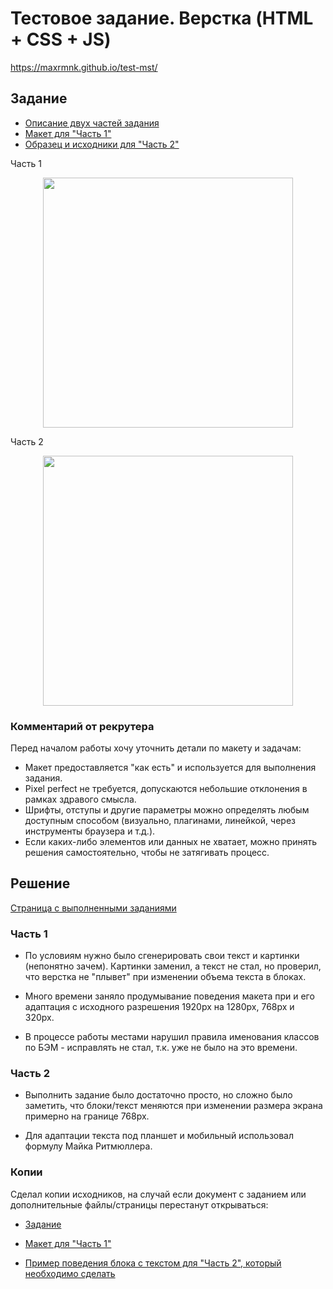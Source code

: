 
# Тестовое задание. Верстка (HTML + CSS + JS)

https://maxrmnk.github.io/test-mst/

## Задание

* [Описание двух частей задания](https://docs.google.com/document/d/1eZLPVfYpD7f00x51FmEnY7JBsk2dJnXF/)
* [Макет для "Часть 1"](https://www.figma.com/design/Bxaf0gbgU9jlZPJ9IJWP9r/test_mst?node-id=65-571&t=40bm5AFBvwiIsSli-0)
* [Образец и исходники для "Часть 2"](https://msttestaddfiles.netlify.app/)

Часть 1

<div align="center" >
  <img src="https://maxrmnk.github.io/test-mst/src/images/MST-preview.jpg" alt="" width="400" target="_blank">
</div>

Часть 2

<div align="center" >
  <img src="https://maxrmnk.github.io/test-mst/src/images/part_2.png" alt="" width="400" target="_blank">
</div>

### Комментарий от рекрутера

Перед началом работы хочу уточнить детали по макету и задачам:
* Макет предоставляется "как есть" и используется для выполнения задания.
* Pixel perfect не требуется, допускаются небольшие отклонения в рамках здравого смысла.
* Шрифты, отступы и другие параметры можно определять любым доступным способом (визуально, плагинами, линейкой, через инструменты браузера и т.д.).
* Если каких-либо элементов или данных не хватает, можно принять решения самостоятельно, чтобы не затягивать процесс.

## Решение

[Страница с выполненными заданиями](https://maxrmnk.github.io/test-mst/)

### Часть 1

+ По условиям нужно было сгенерировать свои текст и картинки (непонятно зачем). Картинки заменил, а текст не стал, но проверил, что верстка не "плывет" при изменении объема текста в блоках.

+ Много времени заняло продумывание поведения макета при и его адаптация с исходного разрешения 1920px на 1280px, 768px и 320px.

+ В процессе работы местами нарушил правила именования классов по БЭМ - исправлять не стал, т.к. уже не было на это времени.

### Часть 2

+ Выполнить задание было достаточно просто, но сложно было заметить, что блоки/текст меняются при изменении размера экрана примерно на границе 768px.

+ Для адаптации текста под планшет и мобильный использовал формулу Майка Ритмюллера.


### Копии

Сделал копии исходников, на случай если документ с заданием или дополнительные файлы/страницы перестанут открываться:

* [Задание](https://docs.google.com/document/d/1dKSi8fU1Hyx-9u0DVccPW02SPvmAKme-/)

* [Макет для "Часть 1"](https://disk.yandex.ru/d/nezMkudExPqGfQ)

* [Пример поведения блока с текстом для "Часть 2", который необходимо сделать](https://disk.yandex.ru/i/iP49QVIh4ZL-Sw)



<!--
Тестовое задание для "MST": https://hh.ru/vacancy/116080090
на вакансию: https://perm.hh.ru/vacancy/116080090
-->
